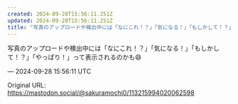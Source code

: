 ```yaml
---
created: 2024-09-28T15:56:11.251Z
updated: 2024-09-28T15:56:11.251Z
title: "写真のアップロードや検出中には「なにこれ！？」「気になる！」「もしかして！？」「[...]"
---
```


<p>写真のアップロードや検出中には「なにこれ！？」「気になる！」「もしかして！？」「やっぱり！」って表示されるのかも😄</p>

&mdash; 2024-09-28 15:56:11 UTC

Original URL: https://mastodon.social/@sakuramochi0/113215994020062598
